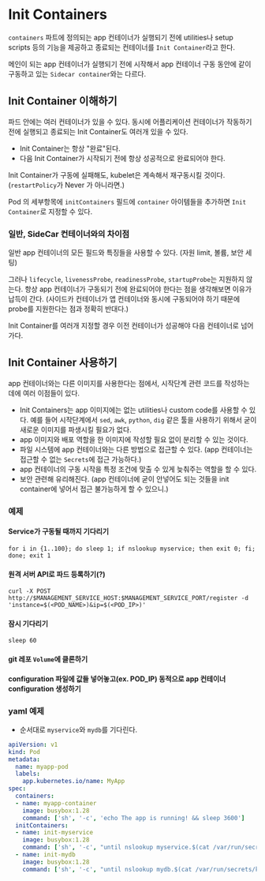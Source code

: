 # Init Containers

`containers` 파트에 정의되는 app 컨테이너가 실행되기 전에 utilities나 setup scripts 등의 기능을 제공하고 종료되는 컨테이너를 `Init Container`라고 한다.

메인이 되는 app 컨테이너가 실행되기 전에 시작해서 app 컨테이너 구동 동안에 같이 구동하고 있는 `Sidecar container`와는 다르다.

## Init Container 이해하기

파드 안에는 여러 컨테이너가 있을 수 있다. 동시에 어플리케이션 컨테이너가 작동하기 전에 실행되고 종료되는 Init Container도 여러개 있을 수 있다.

- Init Container는 항상 "완료"된다.
- 다음 Init Container가 시작되기 전에 항상 성공적으로 완료되어야 한다.

Init Container가 구동에 실패해도, kubelet은 계속해서 재구동시킬 것이다. (`restartPolicy`가 Never 가 아니라면.)

Pod 의 세부항목에 `initContainers` 필드에 `container` 아이템들을 추가하면 `Init Container`로 지정할 수 있다.

### 일반, SideCar 컨테이너와의 차이점

일반 app 컨테이너의 모든 필드와 특징들을 사용할 수 있다. (자원 limit, 볼륨, 보안 세팅)

그러나 `lifecycle`, `livenessProbe`, `readinessProbe`, `startupProbe`는 지원하지 않는다. 항상 app 컨테이너가 구동되기 전에 완료되어야 한다는 점을 생각해보면 이유가 납득이 간다. (사이드카 컨테이너가 앱 컨테이너와 동시에 구동되어야 하기 때문에 probe를 지원한다는 점과 정확히 반대다.)

Init Container를 여러개 지정할 경우 이전 컨테이너가 성공해야 다음 컨테이너로 넘어가다. 

## Init Container 사용하기

app 컨테이너와는 다른 이미지를 사용한다는 점에서, 시작단계 관련 코드를 작성하는 데에 여러 이점들이 있다.

- Init Containers는 app 이미지에는 없는 utilities나 custom code를 사용할 수 있다. 예를 들어 시작단계에서 `sed`, `awk`, `python`, `dig` 같은 툴을 사용하기 위해서 굳이 새로운 이미지를 파생시킬 필요가 없다.
- app 이미지와 배포 역할을 한 이미지에 작성할 필요 없이 분리할 수 있는 것이다.
- 파일 시스템에 app 컨테이너와는 다른 방법으로 접근할 수 있다. (app 컨테이너는 접근할 수 없는 `Secrets`에 접근 가능하다.)
- app 컨테이너의 구동 시작을 특정 조건에 맞출 수 있게 늦춰주는 역할을 할 수 있다.
- 보안 관련해 유리해진다. (app 컨테이너에 굳이 안넣어도 되는 것들을 init container에 넣어서 접근 불가능하게 할 수 있으니.)

### 예제

#### Service가 구동될 때까지 기다리기

```
for i in {1..100}; do sleep 1; if nslookup myservice; then exit 0; fi; done; exit 1
```

#### 원격 서버 API로 파드 등록하기(?)

```
curl -X POST http://$MANAGEMENT_SERVICE_HOST:$MANAGEMENT_SERVICE_PORT/register -d 'instance=$(<POD_NAME>)&ip=$(<POD_IP>)'
```

#### 잠시 기다리기

```
sleep 60
```

#### git 레포 `Volume`에 클론하기

#### configuration 파일에 값들 넣어놓고(ex. POD_IP) 동적으로 app 컨테이너 configuration 생성하기

### yaml 예제

- 순서대로 `myservice`와 `mydb`를 기다린다.

```yaml
apiVersion: v1
kind: Pod
metadata:
  name: myapp-pod
  labels:
    app.kubernetes.io/name: MyApp
spec:
  containers:
  - name: myapp-container
    image: busybox:1.28
    command: ['sh', '-c', 'echo The app is running! && sleep 3600']
  initContainers:
  - name: init-myservice
    image: busybox:1.28
    command: ['sh', '-c', "until nslookup myservice.$(cat /var/run/secrets/kubernetes.io/serviceaccount/namespace).svc.cluster.local; do echo waiting for myservice; sleep 2; done"]
  - name: init-mydb
    image: busybox:1.28
    command: ['sh', '-c', "until nslookup mydb.$(cat /var/run/secrets/kubernetes.io/serviceaccount/namespace).svc.cluster.local; do echo waiting for mydb; sleep 2; done"]
```
